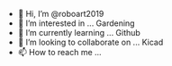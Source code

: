 - 👋 Hi, I’m @roboart2019
- 👀 I’m interested in ... Gardening
- 🌱 I’m currently learning ... Github
- 💞️ I’m looking to collaborate on ... Kicad
- 📫 How to reach me ...  

<!---
roboart2019/roboart2019 is a ✨ special ✨ repository because its `README.md` (this file) appears on your GitHub profile.
You can click the Preview link to take a look at your changes.
--->
